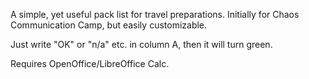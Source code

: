 A simple, yet useful pack list for travel preparations. Initially for Chaos
Communication Camp, but easily customizable.

Just write "OK" or "n/a" etc. in column A, then it will turn green.

Requires OpenOffice/LibreOffice Calc.
